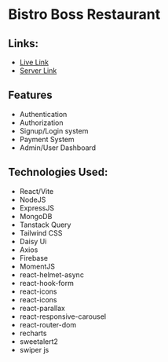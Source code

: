 # Bistro Boss Restaurant

## Links: 
* [Live Link](https://bistro-boss-c440e.firebaseapp.com/)
* [Server Link](https://github.com/ras1k/bistro-boss-server)

## Features
* Authentication
* Authorization
* Signup/Login system
* Payment System
* Admin/User Dashboard
  
## Technologies Used:
* React/Vite
* NodeJS
* ExpressJS
* MongoDB
* Tanstack Query
* Tailwind CSS
* Daisy Ui
* Axios
* Firebase
* MomentJS
* react-helmet-async
* react-hook-form
* react-icons
* react-icons
* react-parallax
* react-responsive-carousel
* react-router-dom
* recharts
* sweetalert2
* swiper js


